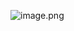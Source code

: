 ![image.png](https://youki-1330066034.cos.ap-guangzhou.myqcloud.com/machine-learning/202504260006311.png)
